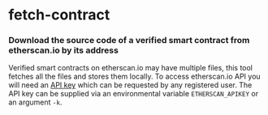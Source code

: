 # fetch-contract

### Download the source code of a verified smart contract from etherscan.io by its address

Verified smart contracts on etherscan.io may have multiple files, this tool fetches all the files and stores them locally.
To access etherscan.io API you will need an [API key](https://etherscan.io/myapikey) which can be requested by any registered user.
The API key can be supplied via an environmental variable `ETHERSCAN_APIKEY` or an argument `-k`.